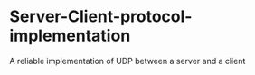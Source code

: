 # Server-Client-protocol-implementation
A reliable implementation of UDP between a server and a client
